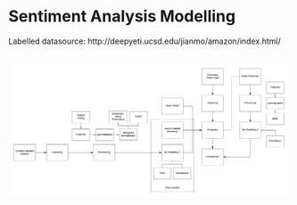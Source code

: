 <h1>Sentiment Analysis Modelling</h1>

<body>
    <p>Labelled datasource: http://deepyeti.ucsd.edu/jianmo/amazon/index.html/</p>
    <br>
    <div>
        <img src="planning.png"/>
    </div>
</body>

